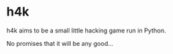 h4k
===

h4k aims to be a small little hacking game run in Python.

No promises that it will be any good...
